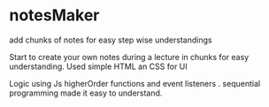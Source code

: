 # notesMaker
add chunks of notes for easy step wise understandings


Start to create your own notes during a lecture in chunks for easy understanding.
Used simple HTML an CSS for UI

Logic using Js higherOrder functions and event listeners .
sequential programming made it easy to understand.
